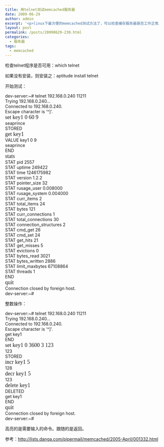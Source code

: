 ```yaml
---
title: 用telnet测试memcached服务器
date: 2009-06-29
author: admin
excerpt: '<p>linux下最方便的memcached测试方法了，可以检查缓存服务器是否工作正常。</p>'
layout: post
permalink: /posts/20090629-230.html
categories:
  - 服务器
tags:
  - memcached
---
```

检查telnet程序是否可用：which telnet

如果没有安装，则安装之：aptitude install telnet

开始测试：

dev-server:~# telnet 192.168.0.240 11211  
Trying 192.168.0.240&#8230;  
Connected to 192.168.0.240.  
Escape character is &#8216;^]&#8217;.  
<span style="font-size: large;"><span style="font-family: Tahoma;">set key1 0 60 9</span></span>  
seaprince  
STORED  
<span style="font-family: Tahoma;"><span style="font-size: large;">get key1</span></span>  
VALUE key1 0 9  
seaprince  
END  
<span style="font-size: large;"><span style="font-family: Tahoma;">stats</span></span>  
STAT pid 2557  
STAT uptime 249422  
STAT time 1246175982  
STAT version 1.2.2  
STAT pointer_size 32  
STAT rusage_user 0.008000  
STAT rusage_system 0.004000  
STAT curr_items 2  
STAT total_items 24  
STAT bytes 121  
STAT curr_connections 1  
STAT total_connections 30  
STAT connection_structures 2  
STAT cmd_get 26  
STAT cmd_set 24  
STAT get_hits 21  
STAT get_misses 5  
STAT evictions 0  
STAT bytes_read 3021  
STAT bytes_written 2886  
STAT limit_maxbytes 67108864  
STAT threads 1  
END  
<span style="font-size: large;"><span style="font-family: Tahoma;">quit</span></span>  
Connection closed by foreign host.  
dev-server:~#

整数操作：

dev-server:~# telnet 192.168.0.240 11211  
Trying 192.168.0.240&#8230;  
Connected to 192.168.0.240.  
Escape character is &#8216;^]&#8217;.  
get key1  
END  
<span style="font-size: large;"><span style="font-family: Tahoma;">set key1 0 3600 3 123</span></span>  
123  
STORED  
<span style="font-size: large;"><span style="font-family: Tahoma;">incr key1 5</span></span>  
128  
<span style="font-size: large;"><span style="font-family: Tahoma;">decr key1 5</span></span>  
123  
<span style="font-family: Tahoma;"><span style="font-size: large;">delete key1</span></span>  
DELETED  
get key1  
END  
<span style="font-size: large;"><span style="font-family: Tahoma;">quit</span></span>  
Connection closed by foreign host.  
dev-server:~#

高亮的是需要输入的命令。跟随的是返回。

参考：<http://lists.danga.com/pipermail/memcached/2005-April/001332.html>

&nbsp;